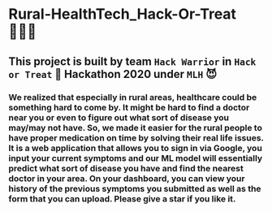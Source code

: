 # Rural-HealthTech_Hack-Or-Treat 👩🏻‍💻

## This project is built by team `Hack Warrior` in `Hack or Treat` 🎃 Hackathon 2020 under `MLH` 😈

### We realized that especially in rural areas, healthcare could be something hard to come by. It might be hard to find a doctor near you or even to figure out what sort of disease you may/may not have. So, we made it easier for the rural people to have proper medication on time by solving their real life issues. It is a web application that allows you to sign in via Google, you input your current symptoms and our ML model will essentially predict what sort of disease you have and find the nearest doctor in your area. On your dashboard, you can view your history of the previous symptoms you submitted as well as the form that you can upload. Please give a star if you like it.

